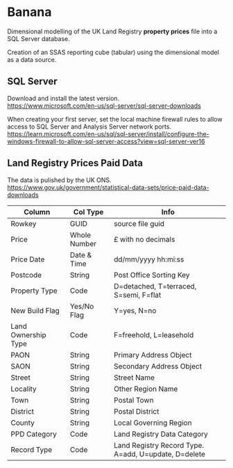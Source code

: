 # Banana
Dimensional modelling of the UK Land Registry **property prices** file into a SQL Server database.

Creation of an SSAS reporting cube (tabular) using the dimensional model as a data source.

## SQL Server
Download and install the latest version.  
https://www.microsoft.com/en-us/sql-server/sql-server-downloads  

When creating your first server, set the local machine firewall rules to allow access to SQL Server and Analysis Server network ports.  
https://learn.microsoft.com/en-us/sql/sql-server/install/configure-the-windows-firewall-to-allow-sql-server-access?view=sql-server-ver16

## Land Registry Prices Paid Data
The data is pulished by the UK ONS.  
https://www.gov.uk/government/statistical-data-sets/price-paid-data-downloads  

| Column | Col Type | Info |
|- |- |- |
|Rowkey|GUID|source file guid|
|Price|Whole Number|£ with no decimals|
|Price Date|Date & Time|dd/mm/yyyy hh:mi:ss|
|Postcode|String|Post Office Sorting Key|
|Property Type|Code|D=detached, T=terraced, S=semi, F=flat|
|New Build Flag|Yes/No Flag|Y=yes, N=no|
|Land Ownership Type|Code|F=freehold, L=leasehold|
|PAON|String|Primary Address Object|
|SAON|String|Secondary Address Object|
|Street|String|Street Name|
|Locality|String|Other Region Name|
|Town|String|Postal Town|
|District|String|Postal District|
|County|String|Local Governing Region|
|PPD Category|Code|Land Registry Data Category|
|Record Type|Code|Land Registry Record Type.  A=add, U=update, D=delete|

